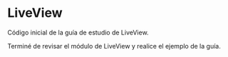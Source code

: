 # LiveView

Código inicial de la guía de estudio de LiveView.

Terminé de revisar el módulo de LiveView y realice el ejemplo de la guía.